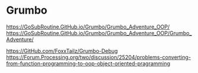 # Grumbo

https://GoSubRoutine.GitHub.io/Grumbo/Grumbo_Adventure_OOP/
https://GoSubRoutine.GitHub.io/Grumbo/Grumbo_Adventure_OOP/Grumbo_Adventure/

https://GitHub.com/FoxxTailz/Grumbo-Debug
https://Forum.Processing.org/two/discussion/25204/problems-converting-from-function-programming-to-oop-object-oriented-pragramming
